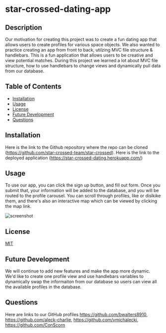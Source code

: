 # star-crossed-dating-app

## Description

Our motivation for creating this project was to create a fun dating app that allows users to create profiles for various space objects. We also wanted to practice creating an app from front to back, utilzing MVC file structure & handlebars. This is a fun application that allows users to be creative and view potential matches. During this project we learned a lot about MVC file structure, how to use handlebars to change views and dynamically pull data from our database.

## Table of Contents

- [Installation](#installation)
- [Usage](#usage)
- [License](#license)
- [Future Development](#future)
- [Questions](#questions)

## Installation

Here is the link to the Github repository where the repo can be cloned (https://github.com/star-crossed-team/star-crossed). Here is the link to the deployed application (https://star-crossed-dating.herokuapp.com/)

## Usage

To use our app, you can click the sign up button, and fill out form. Once you submit that, your information will be added to the database, and you will be routed to the profile carousel. You can scroll through profiles, like or dislkike them, and there's also an interactive map which can be viewed by clicking the map link.

![screenshot](public/assets/images/screenshot.PNG)

## License

[MIT](https://choosealicense.com/licenses/mit/)

## Future Development

We will continue to add new features and make the app more dynamic. We'd like to create one profile view and use handlebars variables to dynamically swap the informaiton from our database so users can view all the available profiles in the database.

## Questions

Here are links to our GitHub profiles https://github.com/bwalters8910, https://github.com/aleck-charlie, https://github.com/vmichalecki, https://github.com/ConScorn

